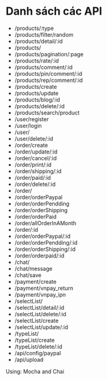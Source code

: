 # Danh sách các API

-   /products/:type
-   /products/filter/random
-   /products/detail/:id
-   /products/
-   /products/pagination/:page
-   /products/rate/:id
-   /products/comment/:id
-   /products/pin/comment/:id
-   /products/rep/comment/:id
-   /products/create
-   /products/update
-   /products/blog/:id
-   /products/delete/:id
-   /products/search/product
-   /user/register
-   /user/login
-   /user/
-   /user/delete/:id
-   /order/create
-   /order/update/:id
-   /order/cancel/:id
-   /order/print/:id
-   /order/shipping/:id
-   /order/paid/:id
-   /order/delete/:id
-   /order/
-   /order/orderPaypal
-   /order/orderPendding
-   /order/orderShipping
-   /order/orderPaid
-   /order/allOrderInAMonth
-   /order/:id
-   /order/orderPaypal/:id
-   /order/orderPendding/:id
-   /order/orderShipping/:id
-   /order/orderpaid/:id
-   /chat/
-   /chat/message
-   /chat/save
-   /payment/create
-   /payment/vnpay_return
-   /payment/vnpay_ipn
-   /selectList/
-   /selectList/detail/:id
-   /selectList/delete/:id
-   /selectList/create
-   /selectList/update/:id
-   /typeList/
-   /typeList/create
-   /typeList/delete/:id
-   /api/config/paypal
-   /api/upload

Using: Mocha and Chai
